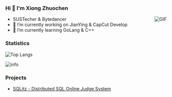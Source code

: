 ### Hi 👋 I'm Xiong Zhuochen 
<!--
**zc-BEAR/zc-BEAR** is a ✨ _special_ ✨ repository because its `README.md` (this file) appears on your GitHub profile.

Here are some ideas to get you started:

- 🔭 I’m currently working on ...
- 🌱 I’m currently learning ...
- 👯 I’m looking to collaborate on ...
- 🤔 I’m looking for help with ...
- 💬 Ask me about ...
- 📫 How to reach me: ...
- 😄 Pronouns: ...
- ⚡ Fun fact: ...
-->
<img align="right" alt="GIF" src="https://raw.githubusercontent.com/JoeyBling/JoeyBling/master/pic/pusheencode.gif" />

- SUSTecher & Bytedancer
- 🔭 I’m currently working on JianYing & CapCut Develop
- 🌱 I’m currently learning GoLang & C++
<!--
### 🛠 Tech Stack
- 💻 &#160; 
![Linux](https://img.shields.io/badge/-Linux-333333?style=flat&logo=Linux&logoColor=FCC624)
- 🌐 &#160; 
![Vue.js](https://img.shields.io/badge/-VueJS-333333?style=flat&logo=Vue.js)
![Springboot](https://img.shields.io/badge/-Springboot-333333?style=flat&logo=Spring)
- 🛢 &#160; 
![MySQL](https://img.shields.io/badge/-MySQL-333333?style=flat&logo=mysql)
![PostgreSQL](https://img.shields.io/badge/-PostgreSQL-333333?style=flat&logo=postgresql)
![Redis](https://img.shields.io/badge/-Redis-333333?style=flat&logo=redis)
- 🔧 &#160;
![Git](https://img.shields.io/badge/-Git-333333?style=flat&logo=git)
![Latex](https://img.shields.io/badge/-Latex-333333?style=flat&logo=latex)
![Markdown](https://img.shields.io/badge/-Markdown-333333?style=flat&logo=markdown)
-->

### Statistics
![Top Langs](https://github-readme-stats.vercel.app/api/top-langs/?username=zc-BEAR&layout=compact)

![info](https://github-readme-stats.vercel.app/api?username=zc-BEAR&show_icons=true&count_private=true&hide=prs&theme=default_repocard)


### Projects
- [SQLitz - Distributed SQL Online Judge System](https://github.com/Tonny-Gu/cs309_ooad)
